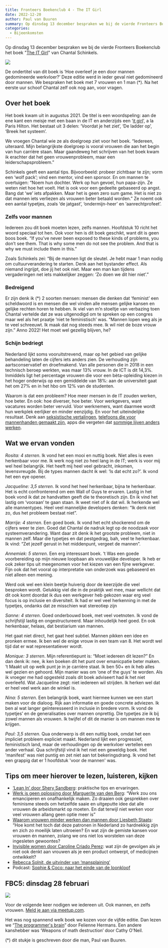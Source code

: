 ```yaml
---
title: Fronteers Boekenclub 4 - The IT Girl
date: 2022-12-20
author: Paul van Buuren
summary: Op dinsdag 13 december bespraken we bij de vierde Fronteers Boekenclub het boek "[The IT Girl](https://chantalschinkels.nl/de-it-girl/)" van Chantal Schinkels.
categories: 
  - Bijeenkomsten
---
```

Op dinsdag 13 december bespraken we bij de vierde Fronteers Boekenclub het boek "[The IT Girl](https://chantalschinkels.nl/de-it-girl/)" van Chantal Schinkels.

![](https://fronteers.nl/_img/fbc4-de-it-girl-chantal-schinkels-200w.png)

De ondertitel van dit boek is ‘Hoe overleef je een door mannen gedomineerde werkvloer?’ Deze editie werd in ieder geval niet gedomineerd door mannen. We bespraken het boek met 7 vrouwen en 1 man (*). Na het eerste uur schoof Chantal zelf ook nog aan, voor vragen.

## Over het boek

Het boek kwam uit in augustus 2021. De titel is een woordspeling: aan de ene kant een meisje met een baan in de IT en anderzijds een ‘[it girl](https://en.wikipedia.org/wiki/It_girl)’, a la Paris Hilton. Het bestaat uit 3 delen: ‘Voordat je het ziet’, ‘De ladder op’, ‘Breek het systeem’.

We vroegen Chantal wie ze als doelgroep ziet voor het boek. “Iedereen, uiteraard. Mijn belangrijkste doelgroep is vooral vrouwen die aan het begin van hun carrière staan. Maar gaandeweg het schrijven van het boek kwam ik erachter dat het geen vrouwenprobleem, maar een leiderschapsprobleem.”

Schinkels geeft een aantal tips. Bijvoorbeeld: probeer zichtbaar te zijn; vorm een ‘wolf pack’; vind een mentor, vind een sponsor. En om mannen te overtuigen: “Noem hun dochter. Werk op hun gevoel, hun papa-zijn. Ze weten niet hoe het voelt. Het is ook voor een gedeelte gebaseerd op angst. Bang dat ‘we’ iets afpakken. Maar het is geen zero sum game. Het is niet zo dat mannen iets verliezen als vrouwen beter betaald worden.”
Ze noemt ook een aantal typetjes, zoals ‘de jatgast’, ‘ondermijn-heer’ en ‘aanrechtprofeet’.

### Zelfs voor mannen

Iedereen zou dit boek moeten lezen, zelfs mannen. Hoofdstuk 10 richt het woord speciaal tot hen. Ook voor hen is dit boek geschikt, want dit is geen boos boek. “If you’ve never been exposed to these kinds of problems, you don’t see them. That is why some men do not see the problem. And that is why we must include them in this.”

Zoals Schinkels zei: “Bij de mannen ligt de sleutel. Je hebt maar 1 man nodig om cultuurverandering te starten. Denk aan het bystander effect. Als niemand ingrijpt, doe jij het ook niet. Maar een man kan tijdens vergaderingen net iets makkelijker zeggen: ‘Zo doen we dit hier niet’.”

### Bedreigend

Er zijn denk ik (*) 2 soorten mensen: mensen die denken dat ‘feminist’ een scheldwoord is en mensen die wel vinden alle mensen gelijke kansen en gelijke rechten horen te hebben. Ik viel van m’n stoeltje van verbazing toen Chantal vertelde dat ze was uitgenodigd om te spreken op een congres maar wel als het praatje ‘niet te feministisch’ was. “Mannen lopen weg als je te veel schreeuwt. Ik maak dat nog steeds mee. Ik wil niet de boze vrouw zijn.” Anno 2022! Het moet wel gezellig blijven, he?

### Schijn bedriegt

Nederland lijkt soms vooruitstrevend, maar op het gebied van gelijke behandeling laten de cijfers iets anders zien. De verhouding zijn aartsconservatief en droefmakend. Van alle personen die in 2018 in een technisch beroep werkten, was maar 13% vrouw. In de ICT is dit 14,3%. Inmiddels ligt het percentage vrouwen die voor een bèta-opleiding kiezen in het hoger onderwijs op een gemiddelde van 18%: aan de universiteit gaat het om 27% en in het hbo om 12% van de studenten.

Waarom is dat een probleem? Hoe meer mensen in de IT zouden werken, hoe beter. En ook: hoe diverser, hoe beter. Voor werkgevers, want vacatures worden beter vervuld. Voor werknemers, want daarmee wordt hun werkplek eerlijker en minder eenzijdig. En voor het uiteindelijke resultaat. Denk aan [seksistische vertalingen](https://www.boredpanda.com/google-translate-sexist/), [telefoons die voor mannenhanden gemaakt zijn](https://www.digitaltrends.com/mobile/smartphone-size-design-for-woman-hand/), apps die vergeten dat [sommige lijven anders werken](https://www.vice.com/en/article/qvp5yd/the-strange-sexism-of-period-apps).

## Wat we ervan vonden

*Rosita: 4 sterren*. Ik vond het een mooi en nuttig boek. Niet alles is even herkenbaar voor me. Ik werk nog niet zo heel lang in de IT; werk is voor mij wel heel belangrijk. Het heeft mij heel veel gebracht, inkomen, levensvreugde. Bij de types mannen dacht ik wel: ‘Is dat echt zo?’. Ik vond het een eye opener.

*Jacqueline: 3,5 sterren*. Ik vond het heel herkenbaar, bijna te herkenbaar. Het is echt confronterend om een Wall of Guys te ervaren. Lastig in het boek vond ik dat ze handvatten geeft die te theoretisch zijn. En ik vind het lastig om ‘vooraan’ te gaan staan. Ik weet niet of ik dat wil. Ik herkende wel alle mannentypes. Heel veel mannelijke developers denken: “Ik denk niet zo, dus het probleem bestaat niet”.

*Marrije: 4 sterren*. Een goed boek. Ik vond het echt shockerend om de cijfers weer te zien. Goed dat Chantal de nadruk legt op de noodzaak voor systeemverandering. Want daar zit denk ik het grootste probleem, niet in mannen zelf. Maar die typetjes en dat pestgedrag, bah, veel te herkenbaar. Ik vind: “Zet jezelf gerust in het middenpunt, vergeet de mannen”.

*Annemiek: 5 sterren*. Een erg interessant boek. ‘t Was een goede voorbereiding op mijn nieuwe loopbaan als vrouwelijke developer. Ik heb er ook zeker tips uit meegenomen voor het kiezen van een fijne werkgever. Fijn ook dat het vooral op interpretatie van onderzoek was gebaseerd en niet alleen een mening.

Werd ook wel een klein beetje huiverig door de keerzijde die veel besproken wordt. Gelukkig viel die in de praktijk wel mee, maar wellicht dat dit ook komt doordat ik dus een werkgever heb gekozen waar erg veel focus is op inclusie en diversiteit. Ik had er wel veel herkenning in met de typetjes, ondanks dat ze misschien wat stereotiep zijn

*Sanne: 4 sterren*. Goed onderbouwd boek, met veel voetnoten. Ik vond de schrijfstijl lastig en ongestructureerd. Maar inhoudelijk heel goed. En ook herkenbaar, helaas, dat bestiarium van mannen.

Het gaat niet direct, het gaat heel subtiel. Mannen pikken een idee en pronken ermee. 
Ik ben wel de enige vrouw in een team van 8. Het wordt wel tijd dat er wat representatiever wordt.

*Monique: 3 sterren*. Mijn referentiepunt is: “Moet iedereen dit lezen?” En dan denk ik: nee, ik ken boeken dit het punt over emanicpatie beter maken. ‘t Maakt uit op welk punt je in je carrière staat. Ik ben 50+ en ik heb alles wel gezien en gehoord. Mijn manier was om ‘one of the guys’ te worden. Als ik vroeger me had opgesteld zoals dit boek adviseert had ik het niet overleefd. Wat Jacqueline zegt: niet iedereen wil strijden. Ik herken wel dat er heel veel werk aan de winkel is.

*Nina: 5 sterren*. Een belangrijk boek, want hiermee kunnen we een start maken voor de dialoog. Rijk aan informatie en goede concrete adviezen. Ik ben al wat langer geïnteresseerd in inclusie in bredere vorm. Ik vond de typetjes’ en de generalisaties over mannen onprettig. Die typetjes zie ik bij zowel mannen als vrouwen. Ik twijfel of dit de manier is om mannen mee te krijgen.

*Paul: 3,5 sterren*. Qua onderwerp is dit een nuttig boek, omdat het een impliciet probleem expliciet maakt. Nederland lijkt een progressief, feministisch land, maar de verhoudingen op de werkvloer vertellen een ander verhaal. Qua schrijfstijl vind ik het niet een geweldig boek. Het 'manifest' was niet puntig en zet niet aan tot bekeringsdrang. Ik vond het een grappig dat er 1 hoofdstuk 'voor de mannen' was.

## Tips om meer hierover te lezen, luisteren, kijken

* [‘Lean In’ door Shery Sandberg](https://leanin.org/book): praktische tips en ervaringen.
* [Werk is geen oplossing door Marguerite van den Berg](https://www.walburgpers.nl/nl/book/9789463725170/werk-is-geen-oplossing): “Werk zou ons emanciperen en onafhankelijk maken. Zo draaien ook gesprekken over feminisme steeds om hetzelfde saaie en uitgeputte idee dat alle vrouwen de arbeidsmarkt op moeten. En dat terwijl niet werken voor veel vrouwen allang geen optie meer is”
* [Waarom vrouwen minder werken dan mannen door Liesbeth Staats](https://www.debezigebij.nl/boek/waarom-vrouwen-minder-werken-dan-mannen/): “Hoe komt het toch dat deze patronen in Nederland zo hardnekkig zijn en zich zo moeilijk laten uitroeien? En wat zijn de gemiste kansen voor vrouwen én mannen, zolang we ons niet los worstelen van deze ingesleten gewoontes?
* [Invisible women door Caroline Criado Perez](https://carolinecriadoperez.com/book/invisible-women/): wat zijn de gevolgen als je niet ook denkt aan vrouwen als je een product ontwerpt, of medicijnen ontwikkelt?
* [Rebecca Solnit, de uitvinder van ‘mansplaining’](https://www.guernicamag.com/rebecca-solnit-men-explain-things-to-me/)
* Podcast: [Sophie & Coco: naar het einde van de loonkloof](https://podcastluisteren.nl/pod/Sophie-and-Coco-naar-het-einde-van-de-loonkloof)

## FBC5: dinsdag 28 februari

![](https://fronteers.nl/_img/fbc5-the-programmers-brain-felienne-hermans-200w.png)

Voor de volgende keer nodigen we iedereen uit. Ook mannen, en zelfs vrouwen.
[Meld je aan via meetup.com](https://www.meetup.com/fronteers-nl/events/290317895/).

Het was nog spannend welk boek we kozen voor de vijfde editie. Dan lezen we “[The programmer's brain](https://www.manning.com/books/the-programmers-brain)” door Felienne Hermans. Een andere kanshebber was ‘Weapons of math destruction’ door Cathy O'Neil.

(*) dit stukje is geschreven door die man, Paul van Buuren.